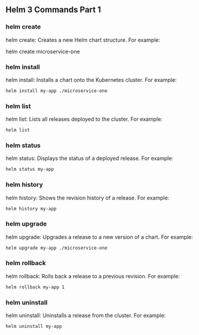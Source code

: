 ## Helm 3 Commands Part 1
### helm create
helm create: Creates a new Helm chart structure. For example:

helm create microservice-one
### helm install 
helm install: Installs a chart onto the Kubernetes cluster. For example:
```bash
helm install my-app ./microservice-one
```
### helm list

helm list: Lists all releases deployed to the cluster. For example:
```bash
helm list
```
### helm status

helm status: Displays the status of a deployed release. For example:
```bash
helm status my-app
```

### helm history
helm history: Shows the revision history of a release. For example:
```bash
helm history my-app
```
### helm upgrade

helm upgrade: Upgrades a release to a new version of a chart. For example:
```bash
helm upgrade my-app ./microservice-one
```

### helm rollback
helm rollback: Rolls back a release to a previous revision. For example:
```bash
helm rollback my-app 1
```
### helm uninstall

helm uninstall: Uninstalls a release from the cluster. For example:
```bash
helm uninstall my-app
```
